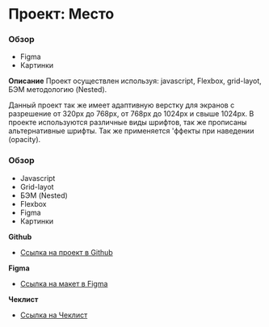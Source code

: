 # Проект: Место

### Обзор

* Figma
* Картинки

**Описание**
Проект осуществлен используя: javascript, Flexbox, grid-layot, БЭМ методологию (Nested).

Данный проект так же имеет адаптивную верстку для экранов с разрешение от 320px до 768px, от 768px до 1024px и свыше 1024px. В проекте используются различные виды шрифтов, так же прописаны альтернативные шрифты.
Так же применяется 'ффекты при наведении (opacity). 
### Обзор
* Javascript
* Grid-layot
* БЭМ (Nested)
* Flexbox
* Figma
* Картинки


**Github**
* [Ссылка на проект в Github](https://bumerrr.github.io/mesto/index.html)


**Figma**

* [Ссылка на макет в Figma](https://www.figma.com/file/2cn9N9jSkmxD84oJik7xL7/JavaScript.-Sprint-4?node-id=0%3A1)

**Чеклист**
* [Ссылка на Чеклист](https://code.s3.yandex.net/web-developer/checklists-pdf/new-program/checklist-4.pdf)